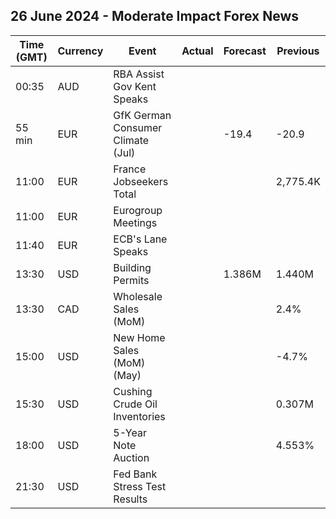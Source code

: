 ## 26 June 2024 - Moderate Impact Forex News

| Time (GMT) | Currency | Event | Actual | Forecast | Previous |
|------|----------|-------|--------|----------|----------|
| 00:35 | AUD | RBA Assist Gov Kent Speaks |  |  |  |
| 55 min | EUR | GfK German Consumer Climate (Jul) |  | -19.4 | -20.9 |
| 11:00 | EUR | France Jobseekers Total |  |  | 2,775.4K |
| 11:00 | EUR | Eurogroup Meetings |  |  |  |
| 11:40 | EUR | ECB's Lane Speaks |  |  |  |
| 13:30 | USD | Building Permits |  | 1.386M | 1.440M |
| 13:30 | CAD | Wholesale Sales (MoM) |  |  | 2.4% |
| 15:00 | USD | New Home Sales (MoM) (May) |  |  | -4.7% |
| 15:30 | USD | Cushing Crude Oil Inventories |  |  | 0.307M |
| 18:00 | USD | 5-Year Note Auction |  |  | 4.553% |
| 21:30 | USD | Fed Bank Stress Test Results |  |  |  |
